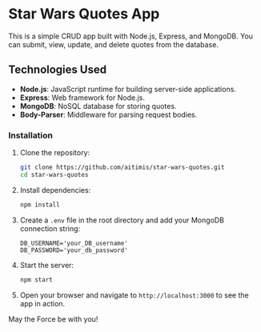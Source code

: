 # Star Wars Quotes App

This is a simple CRUD app built with Node.js, Express, and MongoDB.
You can submit, view, update, and delete quotes from the database.

## Technologies Used

- **Node.js**: JavaScript runtime for building server-side applications.
- **Express**: Web framework for Node.js.
- **MongoDB**: NoSQL database for storing quotes.
- **Body-Parser**: Middleware for parsing request bodies.

### Installation

1. Clone the repository:
    ```bash
    git clone https://github.com/aitimis/star-wars-quotes.git
    cd star-wars-quotes
    ```

2. Install dependencies:
    ```bash
    npm install
    ```

3. Create a `.env` file in the root directory and add your MongoDB connection string:
    ```env
    DB_USERNAME='your_DB_username'
    DB_PASSWORD='your_db_password'
    ```

4. Start the server:
    ```bash
    npm start
    ```

5. Open your browser and navigate to `http://localhost:3000` to see the app in action.


May the Force be with you!

